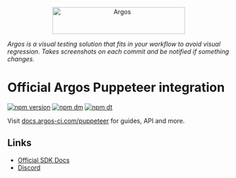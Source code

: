 <p align="center">
  <a href="https://argos-ci.com/?utm_source=github&utm_medium=logo" target="_blank">
    <img src="https://raw.githubusercontent.com/argos-ci/argos/main/resources/logos/logo-github-readme.png" alt="Argos" width="300" height="61">
  </a>
</p>

_Argos is a visual testing solution that fits in your workflow to avoid visual regression. Takes screenshots on each commit and be notified if something changes._

# Official Argos Puppeteer integration

[![npm version](https://img.shields.io/npm/v/@argos-ci/puppeteer.svg)](https://www.npmjs.com/package/@argos-ci/puppeteer)
[![npm dm](https://img.shields.io/npm/dm/@argos-ci/puppeteer.svg)](https://www.npmjs.com/package/@argos-ci/puppeteer)
[![npm dt](https://img.shields.io/npm/dt/@argos-ci/puppeteer.svg)](https://www.npmjs.com/package/@argos-ci/puppeteer)

Visit [docs.argos-ci.com/puppeteer](https://docs.argos-ci.com/puppeteer) for guides, API and more.

## Links

- [Official SDK Docs](https://docs.argos-ci.com/)
- [Discord](https://discord.gg/WjzGrQGS4A)
